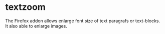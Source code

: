 # textzoom
The Firefox addon allows enlarge font size of text paragrafs or text-blocks. It also able to enlarge images.
